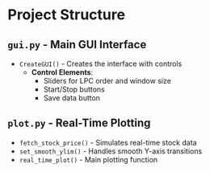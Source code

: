# Project Structure

## `gui.py` - Main GUI Interface
- `CreateGUI()` - Creates the interface with controls
  - **Control Elements**:
    - Sliders for LPC order and window size
    - Start/Stop buttons
    - Save data button

## `plot.py` - Real-Time Plotting
- `fetch_stock_price()` - Simulates real-time stock data
- `set_smooth_ylim()` - Handles smooth Y-axis transitions
- `real_time_plot()` - Main plotting function

